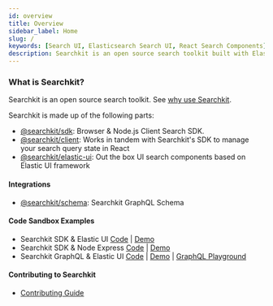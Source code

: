 ```yaml
---
id: overview
title: Overview
sidebar_label: Home
slug: /
keywords: [Search UI, Elasticsearch Search UI, React Search Components]
description: Searchkit is an open source search toolkit built with Elasticsearch, GraphQL and React.
---
```


### What is Searchkit?

Searchkit is an open source search toolkit. See [why use Searchkit](https://searchkit.co/docs//quick-start/why).

Searchkit is made up of the following parts:

- [@searchkit/sdk](https://searchkit.co/docs/core/reference/searchkit-sdk): Browser & Node.js Client Search SDK.
- [@searchkit/client](https://searchkit.co/docs/core/reference/searchkit-client): Works in tandem with Searchkit's SDK to manage your search query state in React
- [@searchkit/elastic-ui](https://searchkit.co/docs/core/reference/searchkit-elastic-ui): Out the box UI search components based on Elastic UI framework

#### Integrations

- [@searchkit/schema](https://searchkit.co/docs/graphql/reference/schema): Searchkit GraphQL Schema

#### Code Sandbox Examples

- Searchkit SDK & Elastic UI [Code](https://codesandbox.io/s/searchkit-cra-xj25o0) | [Demo](https://xj25o0.csb.app/)
- Searchkit SDK & Node Express [Code](https://codesandbox.io/s/searchkit-node-express-js-example-c7bk7e) | [Demo](https://c7bk7e.sse.codesandbox.io/)
- Searchkit GraphQL & Elastic UI [Code](https://codesandbox.io/s/searchkit-graphql-example-if14fj) | [Demo](https://if14fj.sse.codesandbox.io/) | [GraphQL Playground](https://if14fj.sse.codesandbox.io/api/graphql)

#### Contributing to Searchkit

- [Contributing Guide](https://github.com/searchkit/searchkit/blob/next/contributing.md)

